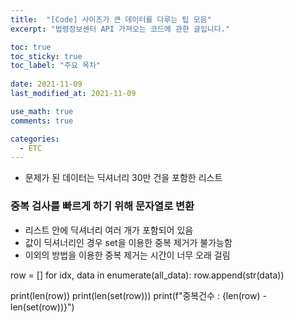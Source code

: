 ```yaml
---
title:  "[Code] 사이즈가 큰 데이터를 다루는 팁 모음"
excerpt: "법령정보센터 API 가져오는 코드에 관한 글입니다."

toc: true
toc_sticky: true
toc_label: "주요 목차"
 
date: 2021-11-09
last_modified_at: 2021-11-09

use_math: true
comments: true

categories:
  - ETC
---
```


- 문제가 된 데이터는 딕셔너리 30만 건을 포함한 리스트



### 중복 검사를 빠르게 하기 위해 문자열로 변환

- 리스트 안에 딕셔너리 여러 개가 포함되어 있음
- 값이 딕셔너리인 경우 set을 이용한 중복 제거가 불가능함
- 이외의 방법을 이용한 중복 제거는 시간이 너무 오래 걸림



row = []
for idx, data in enumerate(all_data):
    row.append(str(data))

print(len(row))
print(len(set(row)))
print(f"중복건수 : {len(row) - len(set(row))}")